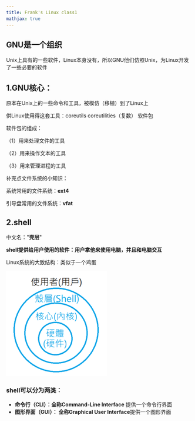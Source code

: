 ```yaml
---
title: Frank's Linux class1
mathjax: true
---
```


## GNU是一个组织

Unix上具有的一些软件，Linux本身没有，所以GNU他们仿照Unix，为Linux开发了一些必要的软件

## 1.GNU核心：

原本在Unix上的一些命令和工具，被模仿（移植）到了Linux上

供Linux使用得这套工具：coreutils coreutilities（复数） 软件包

软件包的组成：

（1）用来处理文件的工具

（2）用来操作文本的工具

（3）用来管理进程的工具

补充点文件系统的小知识：

系统常用的文件系统：**ext4**

引导盘常用的文件系统：**vfat**

## 2.shell

中文名："**壳层**"

**shell提供给用户使用的软件：用户拿他来使用电脑，并且和电脑交互**

Linux系统的大致结构：类似于一个鸡蛋

<img src="../images/Frank's%20Linux%20class%201/image-20210213150547059.png" alt="image-20210213150547059" style="zoom: 67%;" />

### shell可以分为两类：

* **命令行（CLI）：全称Command-Line Interface** 提供一个命令行界面
* **图形界面（GUI）： 全称Graphical User Interface**提供一个图形界面 